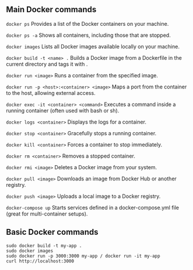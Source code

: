 ## Main Docker commands

`docker ps`
Provides a list of the Docker containers on your machine.

`docker ps -a`
Shows all containers, including those that are stopped.

`docker images`
Lists all Docker images available locally on your machine.

`docker build -t <name> .`
Builds a Docker image from a Dockerfile in the current directory and tags it with <name>.

`docker run <image>`
Runs a container from the specified image.

`docker run -p <host>:<container> <image>`
Maps a port from the container to the host, allowing external access.

`docker exec -it <container> <command>`
Executes a command inside a running container (often used with bash or sh).

`docker logs <container>`
Displays the logs for a container.

`docker stop <container>`
Gracefully stops a running container.

`docker kill <container>`
Forces a container to stop immediately.

`docker rm <container>`
Removes a stopped container.

`docker rmi <image>`
Deletes a Docker image from your system.

`docker pull <image>`
Downloads an image from Docker Hub or another registry.

`docker push <image>`
Uploads a local image to a Docker registry.

`docker-compose up`
Starts services defined in a docker-compose.yml file (great for multi-container setups).


## Basic Docker commands

```
sudo docker build -t my-app .
sudo docker images
sudo docker run -p 3000:3000 my-app	/ docker run -it my-app
curl http://localhost:3000
```
